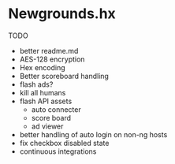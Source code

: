 # Newgrounds.hx
TODO
 - better readme.md
 - AES-128 encryption
 - Hex encoding
 - Better scoreboard handling
 - flash ads?
 - kill all humans
 - flash API assets
     - auto connecter
     - score board
     - ad viewer
 - better handling of auto login  on non-ng hosts
 - fix checkbox disabled state
 - continuous integrations